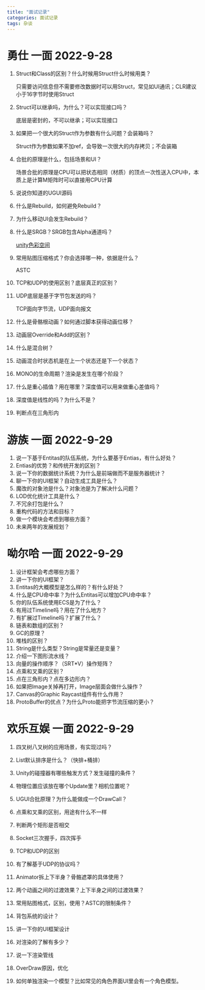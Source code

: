 ```yaml
---
title: "面试记录"
categories: 面试记录
tags: 杂谈
---
```


# 勇仕 一面 2022-9-28

1. Struct和Class的区别？什么时候用Struct什么时候用类？

   只需要访问信息但不需要修改数据时可以用Struct，常见如UI通讯；CLR建议小于16字节时使用Struct

2. Struct可以继承吗，为什么？可以实现接口吗？

   底层是密封的，不可以继承；可以实现接口

3. 如果把一个很大的Struct作为参数有什么问题？会装箱吗？

   Struct作为参数如果不加ref，会导致一次很大的内存拷贝；不会装箱

4. 合批的原理是什么，包括场景和UI？

   场景合批的原理是CPU可以把状态相同（材质）的顶点一次性送入CPU中，本质上是计算M矩阵时可以直接用CPU计算

5. 说说你知道的UGUI源码

6. 什么是Rebuild，如何避免Rebuild？

7. 为什么移动UI会发生Rebuild？

8. 什么是SRGB？SRGB包含Alpha通道吗？

   [unity色彩空间](https://blog.csdn.net/CrisFu/article/details/121788421)

9. 常用贴图压缩格式？你会选择哪一种，依据是什么？

   ASTC

10. TCP和UDP的使用区别？底层真正的区别？

11. UDP底层是基于字节包发送的吗？

    TCP面向字节流，UDP面向报文

12. 什么是骨骼根动画？如何通过脚本获得动画位移？

13. 动画层Override和Add的区别？

14. 什么是混合树？

15. 动画混合时状态机是在上一个状态还是下一个状态？

16. MONO的生命周期？渲染是发生在哪个阶段？

17. 什么是重心插值？用在哪里？深度值可以用来做重心差值吗？

18. 深度值是线性的吗？为什么不是？

19. 判断点在三角形内

# 游族 一面 2022-9-29

1. 说一下基于Entitas的队伍系统，为什么要基于Entias，有什么好处？
2. Entias的优势？和传统开发的区别？
3. 说一下你的数据统计系统？为什么是前端做而不是服务器统计？
4. 聊一下你的UI框架？自动生成工具是什么？
5. 魔改的对象池是什么？对象池是为了解决什么问题？
6. LOD优化统计工具是什么？
7. 不冗余打包是什么？
8. 重构代码的方法和目标？
9. 做一个模块会考虑到哪些方面？
10. 未来两年的发展规划？

# 呦尔哈 一面 2022-9-29

1. 设计框架会考虑哪些方面？
2. 讲一下你的UI框架？
3. Entitas的大概模型是怎么样的？有什么好处？
4. 什么是CPU命中率？为什么Entitas可以增加CPU命中率？
5. 你的队伍系统使用ECS是为了什么？
6. 有用过Timeline吗？用在了什么地方？
7. 有扩展过Timeline吗？扩展了什么？
8. 链表和数组的区别？
9. GC的原理？
10. 堆栈的区别？
11. String是什么类型？String是常量还是变量？
12. 介绍一下图形流水线？
13. 向量的操作顺序？（SRT*V）操作矩阵？
14. 点乘和叉乘的区别？
15. 点在三角形内？点在多边形内？
16. 如果把Image关掉再打开，Image层面会做什么操作？
17. Canvas的Graphic Raycast组件有什么作用？
18. ProtoBuffer的优点？为什么Proto能把字节流压缩的更小？

# 欢乐互娱 一面 2022-9-29

1. 四叉树八叉树的应用场景，有实现过吗？

2. List默认排序是什么？（快排+桶排）
3. Unity的碰撞器有哪些触发方式？发生碰撞的条件？
4. 物理位置应该放在哪个Update里？相机位置呢？
5. UGUI合批原理？为什么能做成一个DrawCall？
6. 点乘和叉乘的区别，用途有什么不一样
7. 判断两个矩形是否相交
8. Socket三次握手，四次挥手
9. TCP和UDP的区别
10. 有了解基于UDP的协议吗？
11. Animator拆上下半身？骨骼遮罩的具体使用？
12. 两个动画之间的过渡效果？上下半身之间的过渡效果？
13. 常用贴图格式，区别，使用？ASTC的限制条件？
14. 背包系统的设计？
15. 讲一下你的UI框架设计
16. 对渲染的了解有多少？
17. 说一下渲染管线
18. OverDraw原因，优化
19. 如何单独渲染一个模型？比如常见的角色界面UI里会有一个角色模型。



